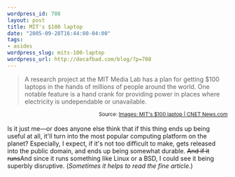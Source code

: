 ```yaml
--- 
wordpress_id: 708
layout: post
title: MIT's $100 laptop
date: "2005-09-28T16:44:00-04:00"
tags: 
- asides
wordpress_slug: mits-100-laptop
wordpress_url: http://decafbad.com/blog/?p=708
---
```

<blockquote cite="http://beta.news.com.com/2300-1044_3-5884639-1.html?part=rss&amp;tag=5884639&amp;subj=news">A research project at the MIT Media Lab has a plan for getting $100 laptops in the hands of millions of people around the world. One notable feature is a hand crank for providing power in places where electricity is undependable or unavailable.</blockquote><small style="text-align:right; display:block">Source: <a href="http://beta.news.com.com/2300-1044_3-5884639-1.html?part=rss&amp;tag=5884639&amp;subj=news">Images: MIT's $100 laptop | CNET News.com</a></small><br />
Is it just me—or does anyone else think that if this thing ends up being useful at all, it'll turn into the most popular computing platform on the planet?  Especially, I expect, if it's not too difficult to make, gets released into the public domain, and ends up being somewhat durable.  <strike>And if it runs</strike>And since it runs something like Linux or a BSD, I could see it being superbly disruptive.  (<i>Sometimes it helps to read the fine article.</i>)
